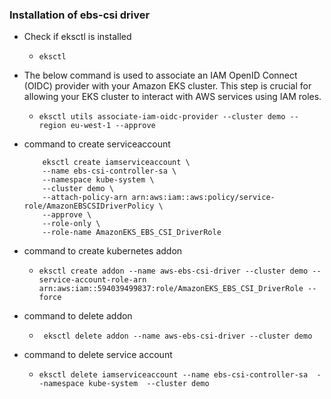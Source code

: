 ### Installation of ebs-csi driver

- Check if eksctl is installed
  - ``` eksctl ```

- The below command is used to associate an IAM OpenID Connect (OIDC) provider with your Amazon EKS cluster. This step is crucial for allowing your EKS cluster to interact with AWS services using IAM roles.
  - ``` eksctl utils associate-iam-oidc-provider --cluster demo --region eu-west-1 --approve ```

- command to create serviceaccount
  ```
      eksctl create iamserviceaccount \
      --name ebs-csi-controller-sa \
      --namespace kube-system \
      --cluster demo \
      --attach-policy-arn arn:aws:iam::aws:policy/service-role/AmazonEBSCSIDriverPolicy \
      --approve \
      --role-only \
      --role-name AmazonEKS_EBS_CSI_DriverRole
  ```

- command to create kubernetes addon
  - ``` eksctl create addon --name aws-ebs-csi-driver --cluster demo --service-account-role-arn arn:aws:iam::594039499837:role/AmazonEKS_EBS_CSI_DriverRole --force ```

- command to delete addon
  - ```  eksctl delete addon --name aws-ebs-csi-driver --cluster demo ```

- command to delete service account
  - ``` eksctl delete iamserviceaccount --name ebs-csi-controller-sa  --namespace kube-system  --cluster demo ```
 

